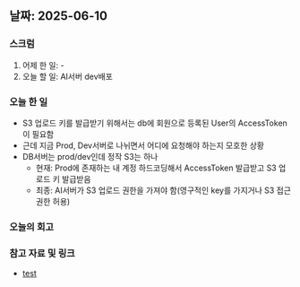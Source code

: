 ## 날짜: 2025-06-10

### 스크럼
1. 어제 한 일: -
2. 오늘 할 일: AI서버 dev배포

### 오늘 한 일
- S3 업로드 키를 발급받기 위해서는 db에 회원으로 등록된 User의 AccessToken이 필요함  
- 근데 지금 Prod, Dev서버로 나뉘면서 어디에 요청해야 하는지 모호한 상황  
- DB서버는 prod/dev인데 정작 S3는 하나  
    - 현재: Prod에 존재하는 내 계정 하드코딩해서 AccessToken 발급받고 S3 업로드 키 발급받음
    - 최종: AI서버가 S3 업로드 권한을 가져야 함(영구적인 key를 가지거나 S3 접근권한 허용)


### 오늘의 회고
> 

### 참고 자료 및 링크
- [test](https://github.com/100-hours-a-week/14-YG-WIKI/wiki/AI-Wiki)